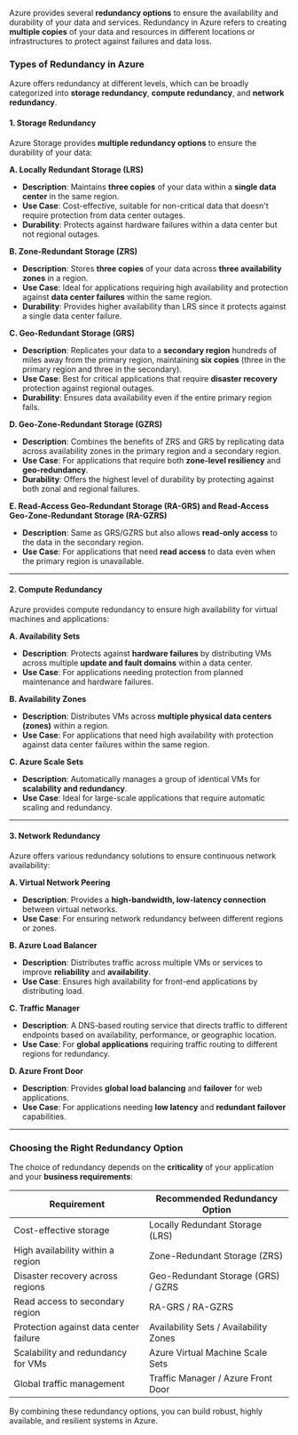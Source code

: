 Azure provides several **redundancy options** to ensure the availability and durability of your data and services. Redundancy in Azure refers to creating **multiple copies** of your data and resources in different locations or infrastructures to protect against failures and data loss.

### Types of Redundancy in Azure
Azure offers redundancy at different levels, which can be broadly categorized into **storage redundancy**, **compute redundancy**, and **network redundancy**.

#### 1. **Storage Redundancy**
Azure Storage provides **multiple redundancy options** to ensure the durability of your data:

**A. Locally Redundant Storage (LRS)**
   - **Description**: Maintains **three copies** of your data within a **single data center** in the same region.
   - **Use Case**: Cost-effective, suitable for non-critical data that doesn't require protection from data center outages.
   - **Durability**: Protects against hardware failures within a data center but not regional outages.

**B. Zone-Redundant Storage (ZRS)**
   - **Description**: Stores **three copies** of your data across **three availability zones** in a region.
   - **Use Case**: Ideal for applications requiring high availability and protection against **data center failures** within the same region.
   - **Durability**: Provides higher availability than LRS since it protects against a single data center failure.

**C. Geo-Redundant Storage (GRS)**
   - **Description**: Replicates your data to a **secondary region** hundreds of miles away from the primary region, maintaining **six copies** (three in the primary region and three in the secondary).
   - **Use Case**: Best for critical applications that require **disaster recovery** protection against regional outages.
   - **Durability**: Ensures data availability even if the entire primary region fails.

**D. Geo-Zone-Redundant Storage (GZRS)**
   - **Description**: Combines the benefits of ZRS and GRS by replicating data across availability zones in the primary region and a secondary region.
   - **Use Case**: For applications that require both **zone-level resiliency** and **geo-redundancy**.
   - **Durability**: Offers the highest level of durability by protecting against both zonal and regional failures.

**E. Read-Access Geo-Redundant Storage (RA-GRS) and Read-Access Geo-Zone-Redundant Storage (RA-GZRS)**
   - **Description**: Same as GRS/GZRS but also allows **read-only access** to the data in the secondary region.
   - **Use Case**: For applications that need **read access** to data even when the primary region is unavailable.

---

#### 2. **Compute Redundancy**
Azure provides compute redundancy to ensure high availability for virtual machines and applications:

**A. Availability Sets**
   - **Description**: Protects against **hardware failures** by distributing VMs across multiple **update and fault domains** within a data center.
   - **Use Case**: For applications needing protection from planned maintenance and hardware failures.

**B. Availability Zones**
   - **Description**: Distributes VMs across **multiple physical data centers (zones)** within a region.
   - **Use Case**: For applications that need high availability with protection against data center failures within the same region.

**C. Azure Scale Sets**
   - **Description**: Automatically manages a group of identical VMs for **scalability and redundancy**.
   - **Use Case**: Ideal for large-scale applications that require automatic scaling and redundancy.

---

#### 3. **Network Redundancy**
Azure offers various redundancy solutions to ensure continuous network availability:

**A. Virtual Network Peering**
   - **Description**: Provides a **high-bandwidth, low-latency connection** between virtual networks.
   - **Use Case**: For ensuring network redundancy between different regions or zones.

**B. Azure Load Balancer**
   - **Description**: Distributes traffic across multiple VMs or services to improve **reliability** and **availability**.
   - **Use Case**: Ensures high availability for front-end applications by distributing load.

**C. Traffic Manager**
   - **Description**: A DNS-based routing service that directs traffic to different endpoints based on availability, performance, or geographic location.
   - **Use Case**: For **global applications** requiring traffic routing to different regions for redundancy.

**D. Azure Front Door**
   - **Description**: Provides **global load balancing** and **failover** for web applications.
   - **Use Case**: For applications needing **low latency** and **redundant failover** capabilities.

---

### **Choosing the Right Redundancy Option**
The choice of redundancy depends on the **criticality** of your application and your **business requirements**:

| Requirement                           | Recommended Redundancy Option                     |
|--------------------------------------|--------------------------------------------------|
| Cost-effective storage               | Locally Redundant Storage (LRS)                  |
| High availability within a region    | Zone-Redundant Storage (ZRS)                     |
| Disaster recovery across regions     | Geo-Redundant Storage (GRS) / GZRS               |
| Read access to secondary region      | RA-GRS / RA-GZRS                                 |
| Protection against data center failure | Availability Sets / Availability Zones          |
| Scalability and redundancy for VMs   | Azure Virtual Machine Scale Sets                |
| Global traffic management            | Traffic Manager / Azure Front Door              |

By combining these redundancy options, you can build robust, highly available, and resilient systems in Azure.